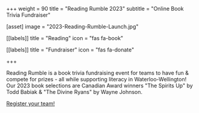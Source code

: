 +++
weight = 90
title = "Reading Rumble 2023"
subtitle = "Online Book Trivia Fundraiser"

[asset]
  image = "2023-Reading-Rumble-Launch.jpg"
  
[[labels]]
  title = "Reading"
  icon = "fas fa-book"
  
[[labels]]
  title = "Fundraiser"
  icon = "fas fa-donate"
  
+++

Reading Rumble is a book trivia fundraising event for teams to have fun & compete for prizes - all while supporting literacy in Waterloo-Wellington! Our 2023 book selections are Canadian Award winners "The Spirits Up" by Todd Babiak & "The Divine Ryans" by Wayne Johnson.  

[Register your team!](https://www.canadahelps.org/en/charities/project-read-literacy-network-waterloo-wellington/p2p/Reading-Rumble-2023/)